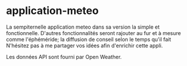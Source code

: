 # application-meteo

La sempiternelle application meteo dans sa version la simple et fonctionnelle.
D'autres fonctionnalités seront rajouter au fur et à mesure comme l'éphéméride; la diffusion de conseil selon le temps qu'il fait 
N'hésitez pas à me partager vos idées afin d'enrichir cette appli.

Les données API sont fourni par Open Weather.
